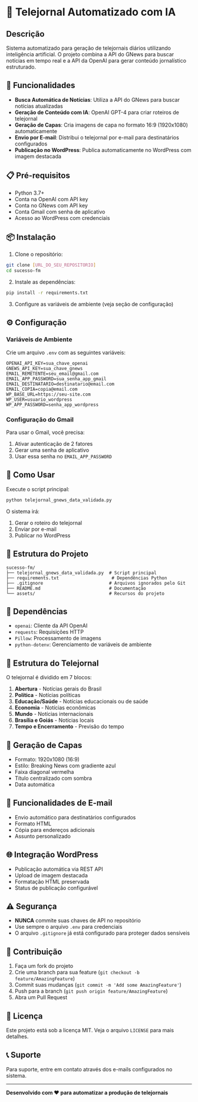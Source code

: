 # 📰 Telejornal Automatizado com IA

## Descrição
Sistema automatizado para geração de telejornais diários utilizando inteligência artificial. O projeto combina a API do GNews para buscar notícias em tempo real e a API da OpenAI para gerar conteúdo jornalístico estruturado.

## 🚀 Funcionalidades

- **Busca Automática de Notícias**: Utiliza a API do GNews para buscar notícias atualizadas
- **Geração de Conteúdo com IA**: OpenAI GPT-4 para criar roteiros de telejornal
- **Geração de Capas**: Cria imagens de capa no formato 16:9 (1920x1080) automaticamente
- **Envio por E-mail**: Distribui o telejornal por e-mail para destinatários configurados
- **Publicação no WordPress**: Publica automaticamente no WordPress com imagem destacada

## 📋 Pré-requisitos

- Python 3.7+
- Conta na OpenAI com API key
- Conta no GNews com API key
- Conta Gmail com senha de aplicativo
- Acesso ao WordPress com credenciais

## 📦 Instalação

1. Clone o repositório:
```bash
git clone [URL_DO_SEU_REPOSITORIO]
cd sucesso-fm
```

2. Instale as dependências:
```bash
pip install -r requirements.txt
```

3. Configure as variáveis de ambiente (veja seção de configuração)

## ⚙️ Configuração

### Variáveis de Ambiente
Crie um arquivo `.env` com as seguintes variáveis:

```env
OPENAI_API_KEY=sua_chave_openai
GNEWS_API_KEY=sua_chave_gnews
EMAIL_REMETENTE=seu_email@gmail.com
EMAIL_APP_PASSWORD=sua_senha_app_gmail
EMAIL_DESTINATARIO=destinatario@email.com
EMAIL_COPIA=copia@email.com
WP_BASE_URL=https://seu-site.com
WP_USER=usuario_wordpress
WP_APP_PASSWORD=senha_app_wordpress
```

### Configuração do Gmail
Para usar o Gmail, você precisa:
1. Ativar autenticação de 2 fatores
2. Gerar uma senha de aplicativo
3. Usar essa senha no `EMAIL_APP_PASSWORD`

## 🎯 Como Usar

Execute o script principal:
```bash
python telejornal_gnews_data_validada.py
```

O sistema irá:
1. Gerar o roteiro do telejornal
2. Enviar por e-mail
3. Publicar no WordPress

## 📁 Estrutura do Projeto

```
sucesso-fm/
├── telejornal_gnews_data_validada.py  # Script principal
├── requirements.txt                    # Dependências Python
├── .gitignore                         # Arquivos ignorados pelo Git
├── README.md                          # Documentação
└── assets/                            # Recursos do projeto
```

## 🔧 Dependências

- `openai`: Cliente da API OpenAI
- `requests`: Requisições HTTP
- `Pillow`: Processamento de imagens
- `python-dotenv`: Gerenciamento de variáveis de ambiente

## 📝 Estrutura do Telejornal

O telejornal é dividido em 7 blocos:
1. **Abertura** - Notícias gerais do Brasil
2. **Política** - Notícias políticas
3. **Educação/Saúde** - Notícias educacionais ou de saúde
4. **Economia** - Notícias econômicas
5. **Mundo** - Notícias internacionais
6. **Brasília e Goiás** - Notícias locais
7. **Tempo e Encerramento** - Previsão do tempo

## 🎨 Geração de Capas

- Formato: 1920x1080 (16:9)
- Estilo: Breaking News com gradiente azul
- Faixa diagonal vermelha
- Título centralizado com sombra
- Data automática

## 📧 Funcionalidades de E-mail

- Envio automático para destinatários configurados
- Formato HTML
- Cópia para endereços adicionais
- Assunto personalizado

## 🌐 Integração WordPress

- Publicação automática via REST API
- Upload de imagem destacada
- Formatação HTML preservada
- Status de publicação configurável

## ⚠️ Segurança

- **NUNCA** commite suas chaves de API no repositório
- Use sempre o arquivo `.env` para credenciais
- O arquivo `.gitignore` já está configurado para proteger dados sensíveis

## 🤝 Contribuição

1. Faça um fork do projeto
2. Crie uma branch para sua feature (`git checkout -b feature/AmazingFeature`)
3. Commit suas mudanças (`git commit -m 'Add some AmazingFeature'`)
4. Push para a branch (`git push origin feature/AmazingFeature`)
5. Abra um Pull Request

## 📄 Licença

Este projeto está sob a licença MIT. Veja o arquivo `LICENSE` para mais detalhes.

## 📞 Suporte

Para suporte, entre em contato através dos e-mails configurados no sistema.

---

**Desenvolvido com ❤️ para automatizar a produção de telejornais**
